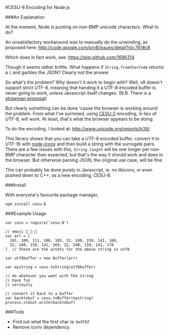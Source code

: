 #CESU-8 Encoding for Node.js


###An Explanation

At the moment, Node is punting on non-BMP unicode characters. What to do?

An unsatisfactory workaround was to manually do the unwinding, as proposed here:
http://code.google.com/p/v8/issues/detail?id=761#c8

Which does in fact work, see:
https://gist.github.com/1696314

Though it seems rather brittle. What happens if `String.fromCharCode` returns a `{` and garbles the JSON? Clearly not the answer.

So what's the problem? Why doesn't it work to begin with? Well, v8 doesn't support strict UTF-8, meaning that handing it a UTF-8 encoded buffer is never going to work, unless Javascript itself changes. (N.B. There is a [strawman proposal](http://wiki.ecmascript.org/doku.php?id=strawman:support_full_unicode_in_strings))

But clearly something can be done 'cause the browser is working around the problem. From what I've surmised, using [CESU-2](http://en.wikipedia.org/wiki/CESU-8) encoding, in lieu of UTF-8, will work. At least, that's what the browser appears to be doing.

To do the encoding, I looked at:
http://www.unicode.org/reports/tr26/

This library shows that you can take a UTF-8 encoded buffer, convert it to UTF-16 with [node-iconv](https://github.com/bnoordhuis/node-iconv) and then build a string with the surrogate pairs. There are a few issues with this, `String.length` will be one longer per non-BMP character than expected, but that's the way it should work and does in the browser. But otherwise parsing JSON, the original use case, will be fine.

This can probably be done purely in Javascript, ie. no libiconv, or even pushed down to C++, as a new encoding, CESU-8.


###Install

With everyone's favourite package manager,

    npm install cesu-8


###Example Usage

    var cesu = require('cesu-8')

    // emoji 🍨 🍩 🍪
    var arr = [
      101, 109, 111, 106, 105, 32, 240, 159, 141, 168,
      32, 240, 159, 141, 169, 32, 240, 159, 141, 170
    ]  // these are the octets for the above string in utf8

    var utf8buffer = new Buffer(arr)

    var mystring = cesu.toString(utf8buffer)

    // do whatever you want with the string
    // have fun
    // seriously

    // convert it back to a buffer
    var backtobuf = cesu.toBuffer(mystring)
    process.stdout.write(backtobuf)


###Todo

- Find out what the first char is: `0xFFEF`
- Remove iconv dependency.